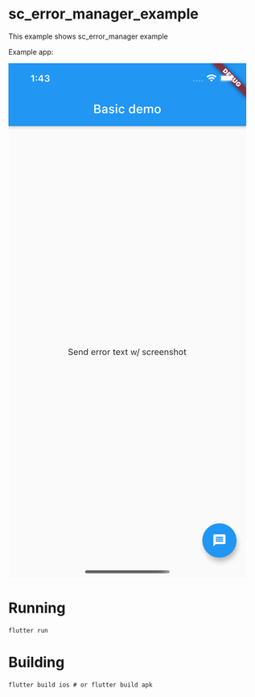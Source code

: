 # sc_error_manager_example

This example shows sc_error_manager example

Example app:

![app](https://github.com/LuckyWins/flutter_sc_error_manager/blob/master/screenshot/example-app.png)

# Running

```
flutter run
```

# Building

```
flutter build ios # or flutter build apk
```
